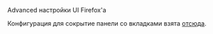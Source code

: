 Advanced настройки UI Firefox'а

Конфигурация для сокрытие панели со вкладками взята [отсюда](https://medium.com/@Aenon/firefox-hide-native-tabs-and-titlebar-f0b00bdbb88b).
